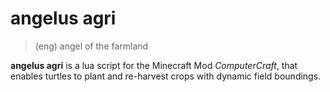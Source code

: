 # angelus agri

> (eng) angel of the farmland

**angelus agri** is a lua script for the Minecraft Mod *ComputerCraft*, that enables turtles to plant and re-harvest crops with dynamic field boundings.
